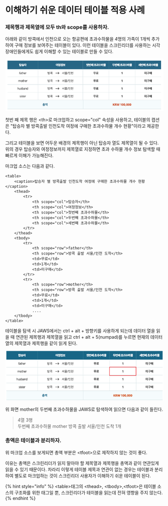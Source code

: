 # 이해하기 쉬운 데이터 테이블 적용 사례

### 제목행과 제목열에 모두 th와 scope를 사용하자.

아래와 같이 방콕에서 인천으로 오는 항공편에 초과수하물을 4명의 가족이 1개씩 추가하여 구매 정보를 보여주는 테이블이 있다. 이런 테이블을 스크린리더를 사용하는 시각 장애인들에게도 쉽게 이해할 수 있는 테이블로 만들 수 있다.

![](../../.gitbook/assets/2019-08-29-7.23.48.png)

첫번 째 제목 행은 &lt;th&gt;로 마크업하고 scope="col" 속성을 사용하고, 테이블의 캡션은 "탑승자 별 방콕출발 인천도착 여정에 구매한 초과수하물 개수 현황"이라고 제공한다.

그리고 테이블을 보면 어두운 배경의 제목행이 아닌 탑승자 열도 제목열이 될 수 있다. 위의 경우 탑승자와 여정정보까지 제목열로 지정하면 초과 수하물 개수 정보 탐색할 때 빠르게 이해가 가능해진다.

마크업 소스는 다음과 같다. 

```markup
<table>
    <caption>탑승자 별 방콕출발 인천도착 여정에 구매한 초과수하물 개수 현황</caption>
    <thead>
        <tr>
            <th scope="col">탑승자</th>
            <th scope="col">여정정보</th>
            <th scope="col">첫번째 초과수하물</th>
            <th scope="col">두번째 초과수하물</th>
            <th scope="col">세번째 초과수하물</th>
        </tr>
    </thead>
    <tbody>
        <tr>
            <th scope="row">father</th>
            <th scope="row">방콕 출발 서울/인천 도착</th>
            <td>무료</td>
            <td>1개</td>
            <td>미구매</td>
        </tr>
        <tr>
            <th scope="row">mother</th>
            <th scope="row">방콕 출발 서울/인천 도착</th>
            <td>무료</td>
            <td>1개</td>
            <td>미구매</td>
            ....
    </tbody>
</table>
```

테이블을 탐색 시 JAWS에서는 ctrl + alt + 방향키를 사용하게 되는데 데이터 열을 읽을 때 연관된 제목행과 제목열을 읽고  ctrl + alt + 5\(numpad\)를 누르면 현재의 데이터 열의 제목열과 제목행을 같이 읽게 된다.

![](../../.gitbook/assets/image%20%2850%29.png)

위 화면 mother의 두번째 초과수하물을 JAWS로 탐색하여 읽으면 다음과 같이 들린다.

> 4열 3행   
> 두번째 초과수하물 mother 방콕 출발 서울/인천 도착 1개

### 총액은 테이블과 분리하자.

위 마크업 소스를 보게되면 총액 부분은 &lt;tfoot&gt;으로 제작하지 않는 것이 좋다.

이유는 총액은 스크린리더가  읽지 말아야 할 제목열과 제목행을 총액과 같이 연관있게 읽을 수 있기 때문이다. 차라리 이렇게 테이블 제목과 연관이 없는 경우는 테이블과  분리하여 별도로 마크업하는 것이 스크린리더 사용자가 이해하기 쉬운 테이블이 된다. 

{% hint style="info" %}
&lt;table&gt;태그의 &lt;thead&gt;, &lt;tbody&gt;,&lt;tfoot&gt;은 테이블 소스의 구조화를 위한 태그일 뿐, 스크린리더가 테이블을 읽는데 전혀 영향을 주지 않는다.
{% endhint %}

